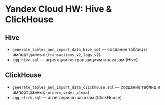 # Yandex Cloud HW: Hive & ClickHouse

## Hive

- `generate_tables_and_import_data_hive.sql` — создание таблиц и импорт данных (`transactions_v2`, `logs_v2`).
- `agg_hive.sql` — агрегации по транзакциям и заказам (Hive).

## ClickHouse

- `generate_tables_and_import_data_clickhouse.sql` — создание таблиц и импорт данных (`orders`, `order_items`).
- `agg_click.sql` — агрегации по заказам (ClickHouse).
